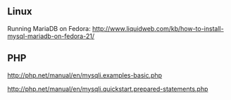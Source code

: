Linux
-----

Running MariaDB on Fedora:
http://www.liquidweb.com/kb/how-to-install-mysql-mariadb-on-fedora-21/


PHP
---

http://php.net/manual/en/mysqli.examples-basic.php

http://php.net/manual/en/mysqli.quickstart.prepared-statements.php
